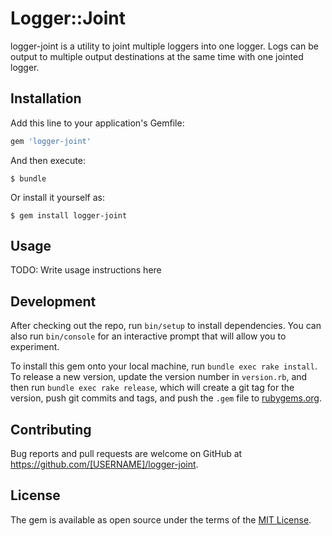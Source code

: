 Logger::Joint
=============

logger-joint is a utility to joint multiple loggers into one logger.
Logs can be output to multiple output destinations at the same time
with one jointed logger.

Installation
------------

Add this line to your application's Gemfile:

```ruby
gem 'logger-joint'
```

And then execute:

    $ bundle

Or install it yourself as:

    $ gem install logger-joint

Usage
-----

TODO: Write usage instructions here

Development
-----------

After checking out the repo, run `bin/setup` to install dependencies. You can also run `bin/console` for an interactive prompt that will allow you to experiment.

To install this gem onto your local machine, run `bundle exec rake install`. To release a new version, update the version number in `version.rb`, and then run `bundle exec rake release`, which will create a git tag for the version, push git commits and tags, and push the `.gem` file to [rubygems.org](https://rubygems.org).

Contributing
------------

Bug reports and pull requests are welcome on GitHub at https://github.com/[USERNAME]/logger-joint.

License
-------

The gem is available as open source under the terms of the [MIT License](https://opensource.org/licenses/MIT).
